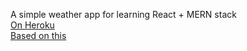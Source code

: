 A simple weather app for learning React + MERN stack<br />
[On Heroku](https://test-mern-weather.herokuapp.com/)<br />
[Based on this](https://wookenstein.medium.com/mern-full-stack-tutorial-2020-part-1-backend-server-side-73e38125b04f)